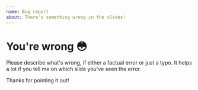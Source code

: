 ```yaml
---
name: Bug report
about: There's something wrong in the slides!
---
```


# You're wrong :flushed:
Please describe what's wrong, if either a factual error or just a typo.
It helps a lot if you tell me on which slide you've seen the error.

Thanks for pointing it out!
